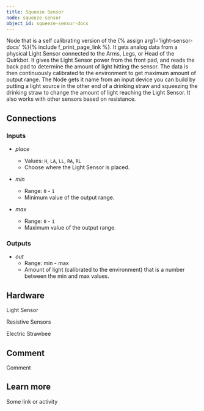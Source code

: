 ```yaml
---
title: Squeeze Sensor
node: squeeze-sensor
object_id: squeeze-sensor-docs
---
```


Node that is a self calibrating version of the {% assign arg1='light-sensor-docs' %}{% include f_print_page_link %}. It gets analog data from a physical Light Sensor connected to the Arms, Legs, or Head of the Quirkbot. It gives the Light Sensor power from the front pad, and reads the back pad to determine the amount of light hitting the sensor. The data is then continuously calibrated to the environment to get maximum amount of output range. The Node gets it name from an input device you can build by putting a light source in the other end of a drinking straw and squeezing the drinking straw to change the amount of light reaching the Light Sensor. It also works with other sensors based on resistance.


## Connections

<div class="node-input-list" markdown="block">

### Inputs

- *place*
    - Values: `H`, `LA`, `LL`, `RA`, `RL`
    - Choose where the Light Sensor is placed.

- *min*
    - Range: `0` - `1`
    - Minimum value of the output range.

- *max*
    - Range: `0` - `1`
    - Maximum value of the output range.

</div>

<div class="node-output-list" markdown="block">

### Outputs

- *out*
    - Range: <span class='node-input'>min</span> - <span class='node-input'>max</span>
    - Amount of light (calibrated to the environment) that is a number between the <span class='node-input'>min</span> and <span class='node-input'>max</span> values.

</div>


## Hardware

Light Sensor

Resistive Sensors

Electric Strawbee

## Comment
Comment

## Learn more
Some link or activity
